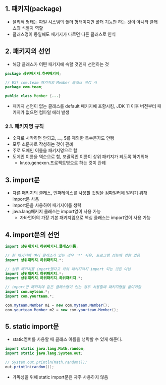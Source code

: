 ## 1. 패키지(package)
- 물리적 형태는 파일 시스템의 폴더 형태이지만 폴더 기능만 하는 것이 아니라 클래스의 식별자 역할
- 클래스명이 동일해도 패키지가 다르면 다른 클래스로 인식

## 2. 패키지의 선언
- 해당 클래스가 어떤 패키지에 속할 것인지 선언하는 것
```java
package 상위패키지.하위패키지;

// EX) com.team 패키지의 Member 클래스 작성 시
package com.team;

public class Member {...}
```
- 패키지 선언이 없는 클래스를 default 패키지에 포함시킴, JDK 11 이후 버전부터 패키지가 없으면 컴파일 에러 발생

### 2.1. 패키지명 규칙
- 숫자로 시작하면 안되고, __, $를 제외한 특수문자도 안됌
- 모두 소문자로 작성하는 것이 관례
- 주로 도메인 이름을 패키지명으로 함
- 도메인 이름을 역순으로 함, 포괄적인 이름이 상위 패키지가 되도록 하기위해
	- kr.co.genexon.프로젝트명으로 하는 것이 관례

## 3. import문
- 다른 패키지의 클래스, 인퍼테이스를 사용할 것임을 컴파일러에 알리기 위해 import문 사용
- import문을 사용하여 패키지이름 생략
- java.lang패키지 클래스는 import없이 사용 가능
	- 자바언어의 가장 기본 패키지임으로 핵심 클래스는 import없이 사용 가능

## 4. import문의 선언
```java
import 상위패키지.하위패키지.클래스이름;

// 한 패키지에 여러 클래스가 있는 경우 '*' 사용, 프로그램 성능에 영향 없음
import 상위패키지.하위패키지.*;

// 상위 패키지를 import했다고 하위 패키지까지 import 되는 것은 아님
import 상위패키지.하위패키지.*;
import 상위패키지.하위패키지.하위패키지.*;

// import한 패키지에 같은 클래스명이 있는 경우 사용할때 패키지명을 붙여야함
import com.myteam.*;
import com.yourteam.*;

com.myteam.Member m1 = new com.myteam.Member();
com.yourteam.Member m2 = new com.yourteam.Member();
```

## 5. static import문
- static멤버를 사용할 때 클래스 이름을 생략할 수 있게 해준다.
```java
import static java.lang.Math.random;
import static java.lang.System.out;

// System.out.println(Math.random());
out.println(random());
```
- 가독성을 위해 static import문은 자주 사용하지 않음
